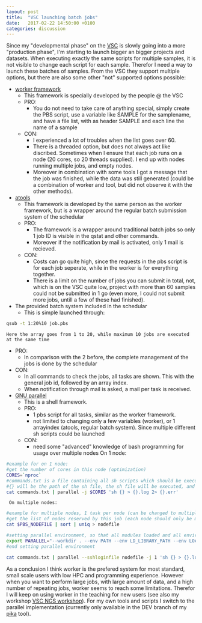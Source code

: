 ```yaml
---
layout: post
title:  "VSC launching batch jobs"
date:   2017-02-22 14:50:00 +0100
categories: discussion
---
```


Since my "developmental phase" on the [VSC](https://www.vscentrum.be/) is slowly going into a more "production phase", I'm starting to launch bigger an bigger projects and datasets. When executing exactly the same scripts for multiple samples, it is not visible to change each script for each sample. Therefor I need a way to launch these batches of samples. From the VSC they support multiple options, but there are also some other "not" supported options possible:
* [worker framework](https://github.com/gjbex/worker)
  * This framework is specially developed by the people @ the VSC
  * PRO: 
    * You do not need to take care of anything special, simply create the PBS script, use a variable like SAMPLE for the samplename, and have a file list, with as header SAMPLE and each line the name of a sample
  * CON: 
    * I experienced a lot of troubles when the list goes over 60. 
    * There is a threaded option, but does not always act like discribed. Sometimes when I ensure that each job runs on a node (20 cores, so 20 threads supplied). I end up with nodes running multiple jobs, and empty nodes. 
    * Moreover in combination with some tools I got a message that the job was finished, while the data was still generated (could be a combination of worker and tool, but did not observe it with the other methods).
* [atools](https://github.com/gjbex/atools)
  * This framework is developed by the same person as the worker framework, but is a wrapper around the regular batch submission system of the schedular
  * PRO: 
    * The framework is a wrapper around traditional batch jobs so only 1 job ID is visible in the qstat and other commands. 
    * Moreover if the notification by mail is activated, only 1 mail is recieved.
  * CON: 
    * Costs can go quite high, since the requests in the pbs script is for each job seperate, while in the worker is for everything together. 
    * There is a limit on the number of jobs you can submit in total, not, which is on the VSC quite low, project with more than 60 samples could not be submitted in 1 go (even more, I could not submit more jobs, untill a few of these had finished).
* The provided batch system included in the schedular
  * This is simple launched through:
```bash
qsub -t 1:20%10 job.pbs
```
    Here the array goes from 1 to 20, while maximum 10 jobs are executed at the same time
  * PRO: 
    * In comparison with the 2 before, the complete management of the jobs is done by the schedular
  * CON: 
    * In all commands to check the jobs, all tasks are shown. This with the general job id, followed by an array index. 
    * When notification through mail is asked, a mail per task is received.
* [GNU parallel](https://www.gnu.org/software/parallel/)
  * This is a shell framework.
  * PRO: 
    * 1 pbs script for all tasks, similar as the worker framework. 
    * not limited to changing only a few variables (worker), or 1 arrayindex (atools, regular batch system). Since multiple different sh scripts could be launched
  * CON: 
    * need some "advanced" knowledge of bash programming for usage over multiple nodes
      On 1 node:
```bash
#example for on 1 node:
#get the number of cores in this node (optimization)
CORES=`nproc`
#commands.txt is a file containing all sh scripts which should be executed
#{} will be the path of the sh file, the sh file will be executed, and a log and error file will be created
cat commands.txt | parallel -j $CORES 'sh {} > {}.log 2> {}.err'
```
     On multiple nodes:
```bash
#example for multiple nodes, 1 task per node (can be changed to multiple tasks by changing the -j option like above)
#get the list of nodes reserved by this job (each node should only be mentioned once):
cat $PBS_NODEFILE | sort | uniq > nodefile

#setting parallel environment, so that all modules loaded and all environment variables of the pbs script are also available on the other nodes
export PARALLEL="--workdir . --env PATH --env LD_LIBRARY_PATH --env LOADEDMODULES --env _LMFILES_ --env MODULE_VERSION --env MODULEPATH --env MODULEVERSION_STACK --env MODULESHOME --env OMP_DYNAMICS --env OMP_MAX_ACTIVE_LEVELS --env OMP_NESTED --env OMP_NUM_THREADS --env OMP_SCHEDULE --env OMP_STACKSIZE --env OMP_THREAD_LIMIT --env OMP_WAIT_POLICY";
#end setting parallel environment

cat commands.txt | parallel --sshloginfile nodefile -j 1 'sh {} > {}.log 2> {}.err'
```

As a conclusion I think worker is the prefered system for most standard, small scale users with low HPC and programming experience. However when you want to perform large jobs, with large amount of data, and a high number of repeating jobs, worker seems to reach some limitations. Therefor I will keep on using worker in the teaching for new users (see also my workshop [VSC NGS workshop](https://github.com/GenomicsCoreLeuven/vsc_ngs_workshop)). For my own tools and scripts I switch to the parallel implementation (currently only available in the DEV branch of my [pika](https://github.com/GenomicsCoreLeuven/pika) tool).
